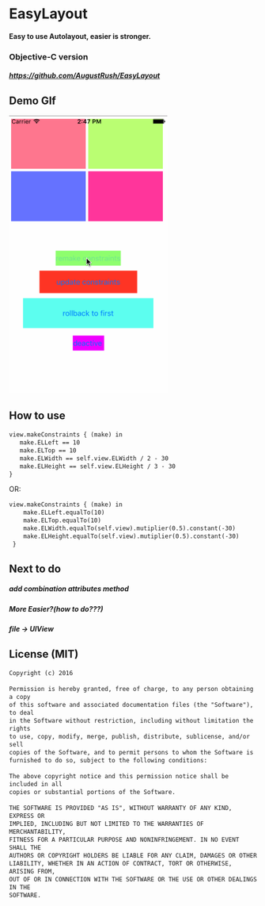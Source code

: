 # EasyLayout
#### Easy to use Autolayout, easier is stronger.

### Objective-C version
##### https://github.com/AugustRush/EasyLayout

## Demo GIf
<img src="https://github.com/AugustRush/EasyLayout/blob/develop/demo.gif" width="320">

## How to use

```
view.makeConstraints { (make) in
   make.ELLeft == 10
   make.ELTop == 10
   make.ELWidth == self.view.ELWidth / 2 - 30
   make.ELHeight == self.view.ELHeight / 3 - 30
}
```
OR:

```
view.makeConstraints { (make) in
   	make.ELLeft.equalTo(10)
   	make.ELTop.equalTo(10)
	make.ELWidth.equalTo(self.view).mutiplier(0.5).constant(-30)
   	make.ELHeight.equalTo(self.view).mutiplier(0.5).constant(-30)
 }

```
## Next to do
##### add combination attributes method
##### More Easier?(how to do???)
##### file -> UIView

## License (MIT)
```
Copyright (c) 2016 

Permission is hereby granted, free of charge, to any person obtaining a copy
of this software and associated documentation files (the "Software"), to deal
in the Software without restriction, including without limitation the rights
to use, copy, modify, merge, publish, distribute, sublicense, and/or sell
copies of the Software, and to permit persons to whom the Software is
furnished to do so, subject to the following conditions:

The above copyright notice and this permission notice shall be included in all
copies or substantial portions of the Software.

THE SOFTWARE IS PROVIDED "AS IS", WITHOUT WARRANTY OF ANY KIND, EXPRESS OR
IMPLIED, INCLUDING BUT NOT LIMITED TO THE WARRANTIES OF MERCHANTABILITY,
FITNESS FOR A PARTICULAR PURPOSE AND NONINFRINGEMENT. IN NO EVENT SHALL THE
AUTHORS OR COPYRIGHT HOLDERS BE LIABLE FOR ANY CLAIM, DAMAGES OR OTHER
LIABILITY, WHETHER IN AN ACTION OF CONTRACT, TORT OR OTHERWISE, ARISING FROM,
OUT OF OR IN CONNECTION WITH THE SOFTWARE OR THE USE OR OTHER DEALINGS IN THE
SOFTWARE.
```